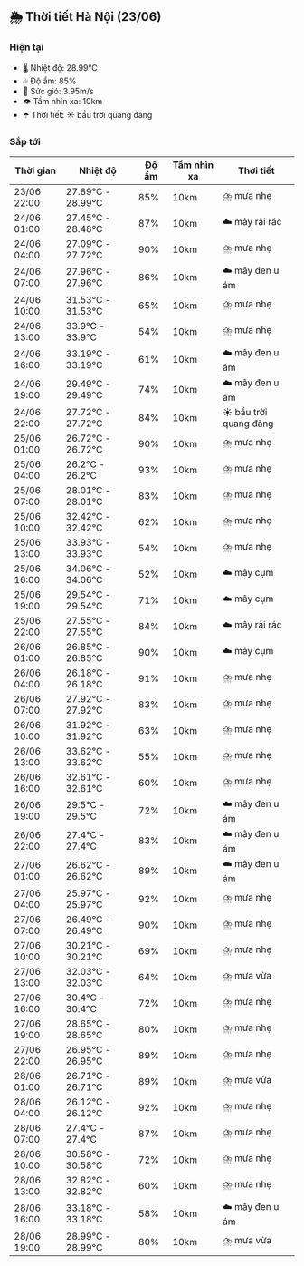 ## 🌦️ Thời tiết Hà Nội (23/06)

### Hiện tại

- 🌡️ Nhiệt độ: 28.99℃
- 💦 Độ ẩm: 85%
- 💨 Sức gió: 3.95m/s
- 👁️ Tầm nhìn xa: 10km
- ☂️ Thời tiết: ☀️ bầu trời quang đãng

### Sắp tới

| Thời gian | Nhiệt độ | Độ ẩm | Tầm nhìn xa | Thời tiết |
| --- | --- | --- | --- | --- |
| 23/06 22:00 | 27.89℃ - 28.99℃ | 85% | 10km | ⛈️ mưa nhẹ |
| 24/06 01:00 | 27.45℃ - 28.48℃ | 87% | 10km | ☁️ mây rải rác |
| 24/06 04:00 | 27.09℃ - 27.72℃ | 90% | 10km | ⛈️ mưa nhẹ |
| 24/06 07:00 | 27.96℃ - 27.96℃ | 86% | 10km | ☁️ mây đen u ám |
| 24/06 10:00 | 31.53℃ - 31.53℃ | 65% | 10km | ⛈️ mưa nhẹ |
| 24/06 13:00 | 33.9℃ - 33.9℃ | 54% | 10km | ⛈️ mưa nhẹ |
| 24/06 16:00 | 33.19℃ - 33.19℃ | 61% | 10km | ☁️ mây đen u ám |
| 24/06 19:00 | 29.49℃ - 29.49℃ | 74% | 10km | ☁️ mây đen u ám |
| 24/06 22:00 | 27.72℃ - 27.72℃ | 84% | 10km | ☀️ bầu trời quang đãng |
| 25/06 01:00 | 26.72℃ - 26.72℃ | 90% | 10km | ⛈️ mưa nhẹ |
| 25/06 04:00 | 26.2℃ - 26.2℃ | 93% | 10km | ⛈️ mưa nhẹ |
| 25/06 07:00 | 28.01℃ - 28.01℃ | 83% | 10km | ⛈️ mưa nhẹ |
| 25/06 10:00 | 32.42℃ - 32.42℃ | 62% | 10km | ⛈️ mưa nhẹ |
| 25/06 13:00 | 33.93℃ - 33.93℃ | 54% | 10km | ⛈️ mưa nhẹ |
| 25/06 16:00 | 34.06℃ - 34.06℃ | 52% | 10km | ☁️ mây cụm |
| 25/06 19:00 | 29.54℃ - 29.54℃ | 71% | 10km | ☁️ mây cụm |
| 25/06 22:00 | 27.55℃ - 27.55℃ | 84% | 10km | ☁️ mây rải rác |
| 26/06 01:00 | 26.85℃ - 26.85℃ | 90% | 10km | ☁️ mây cụm |
| 26/06 04:00 | 26.18℃ - 26.18℃ | 91% | 10km | ⛈️ mưa nhẹ |
| 26/06 07:00 | 27.92℃ - 27.92℃ | 83% | 10km | ⛈️ mưa nhẹ |
| 26/06 10:00 | 31.92℃ - 31.92℃ | 63% | 10km | ⛈️ mưa nhẹ |
| 26/06 13:00 | 33.62℃ - 33.62℃ | 55% | 10km | ⛈️ mưa nhẹ |
| 26/06 16:00 | 32.61℃ - 32.61℃ | 60% | 10km | ⛈️ mưa nhẹ |
| 26/06 19:00 | 29.5℃ - 29.5℃ | 72% | 10km | ☁️ mây đen u ám |
| 26/06 22:00 | 27.4℃ - 27.4℃ | 83% | 10km | ☁️ mây đen u ám |
| 27/06 01:00 | 26.62℃ - 26.62℃ | 89% | 10km | ☁️ mây đen u ám |
| 27/06 04:00 | 25.97℃ - 25.97℃ | 92% | 10km | ⛈️ mưa nhẹ |
| 27/06 07:00 | 26.49℃ - 26.49℃ | 90% | 10km | ⛈️ mưa nhẹ |
| 27/06 10:00 | 30.21℃ - 30.21℃ | 69% | 10km | ⛈️ mưa nhẹ |
| 27/06 13:00 | 32.03℃ - 32.03℃ | 64% | 10km | ⛈️ mưa vừa |
| 27/06 16:00 | 30.4℃ - 30.4℃ | 72% | 10km | ⛈️ mưa nhẹ |
| 27/06 19:00 | 28.65℃ - 28.65℃ | 80% | 10km | ⛈️ mưa nhẹ |
| 27/06 22:00 | 26.95℃ - 26.95℃ | 89% | 10km | ⛈️ mưa nhẹ |
| 28/06 01:00 | 26.71℃ - 26.71℃ | 89% | 10km | ⛈️ mưa vừa |
| 28/06 04:00 | 26.12℃ - 26.12℃ | 92% | 10km | ⛈️ mưa nhẹ |
| 28/06 07:00 | 27.4℃ - 27.4℃ | 87% | 10km | ⛈️ mưa nhẹ |
| 28/06 10:00 | 30.58℃ - 30.58℃ | 72% | 10km | ⛈️ mưa nhẹ |
| 28/06 13:00 | 32.82℃ - 32.82℃ | 60% | 10km | ⛈️ mưa nhẹ |
| 28/06 16:00 | 33.18℃ - 33.18℃ | 58% | 10km | ☁️ mây đen u ám |
| 28/06 19:00 | 28.99℃ - 28.99℃ | 80% | 10km | ⛈️ mưa vừa |
